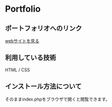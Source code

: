 # Portfolio

## ポートフォリオへのリンク
[webサイトを見る](https://portfolio-personal-ns.herokuapp.com)<br>

## 利用している技術
HTML / CSS

## インストール方法について
そのままindex.phpをブラウザで開くと閲覧できます。

